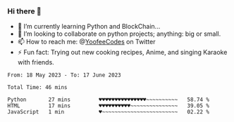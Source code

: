 ### Hi there 👋

<!--
**Sara-Pak/Sara-Pak** is a ✨ _special_ ✨ repository because its `README.md` (this file) appears on your GitHub profile.

Here are some ideas to get you started:
- 🤔 I’m looking for help with ...
- 💬 Ask me about ...
- 😄 Pronouns: ...


- 🔭 I’m currently working on getting certified in Google's IT Automation with Python and doing #100daysofcode in Python. 
-->
- 🌱 I’m currently learning Python and BlockChain...
- 👯 I’m looking to collaborate on python projects; anything: big or small.
- 📫 How to reach me: @[YoofeeCodes](https://twitter.com/YoofeeCodes) on Twitter
- ⚡ Fun fact: Trying out new cooking recipes, Anime, and singing Karaoke with friends.


<!--START_SECTION:waka-->

```text
From: 18 May 2023 - To: 17 June 2023

Total Time: 46 mins

Python       27 mins         ♥♥♥♥♥♥♥♥♥♥♥♥♥♥♥~~~~~~~~~~   58.74 %
HTML         17 mins         ♥♥♥♥♥♥♥♥♥♥~~~~~~~~~~~~~~~   39.05 %
JavaScript   1 min           ♥~~~~~~~~~~~~~~~~~~~~~~~~   02.22 %
```

<!--END_SECTION:waka-->
